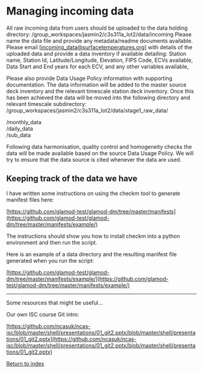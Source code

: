 # Managing incoming data

All raw incoming data from users should be uploaded to the data holding directory:
/group_workspaces/jasmin2/c3s311a_lot2/data/incoming
Please name the data file and provide any metadata/readme documents available.
Please email [incoming_data@surfacetemperatures.org] with details of the uploaded data and provide a data inventory if available detailing:
Station name,
Station Id,
Latitude/Longitude,
Elevation,
FIPS Code,
ECVs available,
Data Start and End years for each ECV,
and any other variables available,

Please also provide Data Usage Policy information with supporting documentation.
The data information will be added to the master source deck inventory and the relevant timescale station deck inventory. Once this has been achieved the data will be moved into the following directory and relevant timescale subdirectory:
/group_workspaces/jasmin2/c3s311a_lot2/data/stage1_raw_data/

/monthly_data   
/daily_data   
/sub_data   

Following data harmonisation, quality control and homogeneity checks the data will be made available based on the source Data Usage Policy. We will try to ensure that the data source is cited whenever the data are used.

## Keeping track of the data we have

I have written some instructions on using the checkm tool to generate manifest files here:

[https://github.com/glamod-test/glamod-dm/tree/master/manifests](https://github.com/glamod-test/glamod-dm/tree/master/manifests/example/)

The instructions should show you how to install checkm into a python environment and then run the script.

Here is an example of a data directory and the resulting manifest file generated when you run the script:

[https://github.com/glamod-test/glamod-dm/tree/master/manifests/example/](https://github.com/glamod-test/glamod-dm/tree/master/manifests/example/)

---

Some resources that might be useful...

Our own ISC course Git intro:

[https://github.com/ncasuk/ncas-isc/blob/master/shell/presentations/01_git2.pptx/blob/master/shell/presentations/01_git2.pptx](https://github.com/ncasuk/ncas-isc/blob/master/shell/presentations/01_git2.pptx/blob/master/shell/presentations/01_git2.pptx)

[Return to index](README.md)
